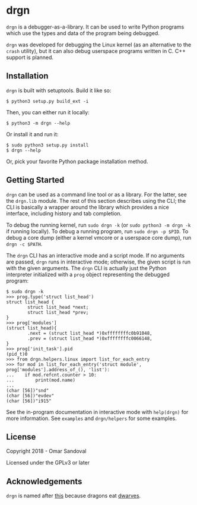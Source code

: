 drgn
====

`drgn` is a debugger-as-a-library. It can be used to write Python programs
which use the types and data of the program being debugged.

`drgn` was developed for debugging the Linux kernel (as an alternative to the
`crash` utility), but it can also debug userspace programs written in C. C++
support is planned.

Installation
------------

`drgn` is built with setuptools. Build it like so:

```
$ python3 setup.py build_ext -i
```

Then, you can either run it locally:

```
$ python3 -m drgn --help
```

Or install it and run it:

```
$ sudo python3 setup.py install
$ drgn --help
```

Or, pick your favorite Python package installation method.

Getting Started
---------------

`drgn` can be used as a command line tool or as a library. For the latter, see
the `drgn.lib` module. The rest of this section describes using the CLI; the
CLI is basically a wrapper around the library which provides a nice interface,
including history and tab completion.

To debug the running kernel, run `sudo drgn -k` (or `sudo python3 -m drgn -k`
if running locally). To debug a running program, run `sudo drgn -p $PID`. To
debug a core dump (either a kernel vmcore or a userspace core dump), run
`drgn -c $PATH`.

The `drgn` CLI has an interactive mode and a script mode. If no arguments are
passed, `drgn` runs in interactive mode; otherwise, the given script is run
with the given arguments. The `drgn` CLI is actually just the Python
interpreter initialized with a `prog` object representing the debugged program:

```
$ sudo drgn -k
>>> prog.type('struct list_head')
struct list_head {
        struct list_head *next;
        struct list_head *prev;
}
>>> prog['modules']
(struct list_head){
        .next = (struct list_head *)0xffffffffc0b91048,
        .prev = (struct list_head *)0xffffffffc0066148,
}
>>> prog['init_task'].pid
(pid_t)0
>>> from drgn.helpers.linux import list_for_each_entry
>>> for mod in list_for_each_entry('struct module', prog['modules'].address_of_(), 'list'):
...    if mod.refcnt.counter > 10:
...        print(mod.name)
...
(char [56])"snd"
(char [56])"evdev"
(char [56])"i915"
```

See the in-program documentation in interactive mode with `help(drgn)` for more
information. See `examples` and `drgn/helpers` for some examples.

License
-------

Copyright 2018 - Omar Sandoval

Licensed under the GPLv3 or later

Acknowledgements
----------------

`drgn` is named after
[this](https://giraffesgiraffes.bandcamp.com/track/drgnfkr-2) because dragons
eat [dwarves](http://dwarfstd.org/).
